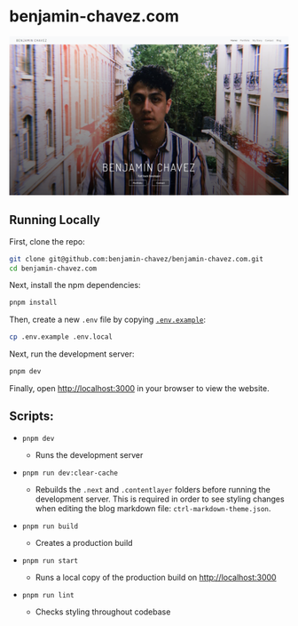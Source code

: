 # benjamin-chavez.com

<p align="center">
  <img src=".github/benjamin-chavez.com-preview.png" alt="benjamin-chavez.com application screenshot">
</p>


## Running Locally

First, clone the repo:
```bash
git clone git@github.com:benjamin-chavez/benjamin-chavez.com.git
cd benjamin-chavez.com
```

Next, install the npm dependencies:
```bash
pnpm install
```

Then, create a new `.env` file by copying [`.env.example`](.env.example):
```bash
cp .env.example .env.local
```

Next, run the development server:
```bash
pnpm dev
```

Finally, open [http://localhost:3000](http://localhost:3000) in your browser to view the website.


## Scripts:
- `pnpm dev`
  - Runs the development server

- `pnpm run dev:clear-cache`
  - Rebuilds the `.next` and `.contentlayer` folders before running the development server. This is required in order to see styling changes when editing the blog markdown file: `ctrl-markdown-theme.json`.

- `pnpm run build`
  - Creates a production build

- `pnpm run start`
  - Runs a local copy of the production build on [http://localhost:3000](http://localhost:3000)

- `pnpm run lint`
  - Checks styling throughout codebase
